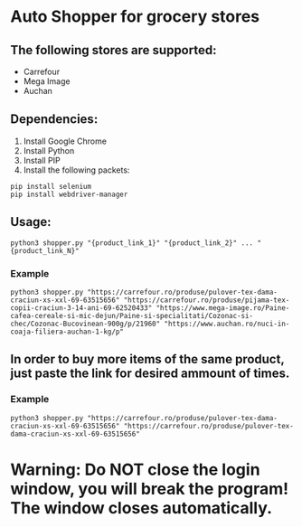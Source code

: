 # Auto Shopper for grocery stores

## The following stores are supported:

- Carrefour
- Mega Image
- Auchan

## Dependencies:

1. Install Google Chrome
2. Install Python
3. Install PIP
4. Install the following packets:

```
pip install selenium
pip install webdriver-manager
```

## Usage:

```
python3 shopper.py "{product_link_1}" "{product_link_2}" ... "{product_link_N}" 
```

### Example

```
python3 shopper.py "https://carrefour.ro/produse/pulover-tex-dama-craciun-xs-xxl-69-63515656" "https://carrefour.ro/produse/pijama-tex-copii-craciun-3-14-ani-69-62520433" "https://www.mega-image.ro/Paine-cafea-cereale-si-mic-dejun/Paine-si-specialitati/Cozonac-si-chec/Cozonac-Bucovinean-900g/p/21960" "https://www.auchan.ro/nuci-in-coaja-filiera-auchan-1-kg/p"
```

## In order to buy more items of the same product, just paste the link for desired ammount of times.

### Example
```
python3 shopper.py "https://carrefour.ro/produse/pulover-tex-dama-craciun-xs-xxl-69-63515656" "https://carrefour.ro/produse/pulover-tex-dama-craciun-xs-xxl-69-63515656"

```

# Warning: Do NOT close the login window, you will break the program! The window closes automatically.
